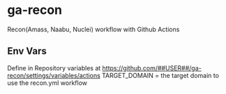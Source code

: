# ga-recon
Recon(Amass, Naabu, Nuclei) workflow with Github Actions

## Env Vars
Define in Repository variables at https://github.com/##USER##/ga-recon/settings/variables/actions
TARGET_DOMAIN = the target domain to use the recon.yml workflow
